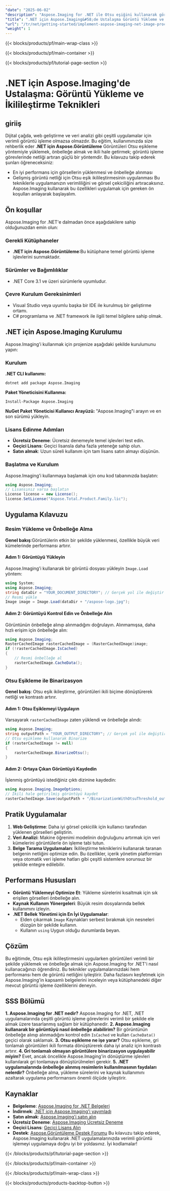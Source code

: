 ```yaml
---
"date": "2025-06-02"
"description": "Aspose.Imaging for .NET ile Otsu eşiğini kullanarak görüntüleri verimli bir şekilde yüklemeyi, önbelleğe almayı ve ikili hale getirmeyi öğrenin. Görüntü işleme becerilerinizi bugün geliştirin."
"title": ".NET için Aspose.Imaging&#58;de Ustalaşma Görüntü Yükleme ve İkilileştirme Teknikleri"
"url": "/tr/net/getting-started/implement-aspose-imaging-net-image-processing/"
"weight": 1
---
```


{{< blocks/products/pf/main-wrap-class >}}

{{< blocks/products/pf/main-container >}}

{{< blocks/products/pf/tutorial-page-section >}}
# .NET için Aspose.Imaging'de Ustalaşma: Görüntü Yükleme ve İkilileştirme Teknikleri
## giriiş
Dijital çağda, web geliştirme ve veri analizi gibi çeşitli uygulamalar için verimli görüntü işleme olmazsa olmazdır. Bu eğitim, kullanımınızda size rehberlik eder **.NET için Aspose.Görüntüleme** Görüntüleri Otsu eşikleme yöntemiyle yüklemek, önbelleğe almak ve ikili hale getirmek; görüntü işleme görevlerinde netliği artıran güçlü bir yöntemdir.
Bu kılavuzu takip ederek şunları öğreneceksiniz:
- En iyi performans için görsellerin yüklenmesi ve önbelleğe alınması
- Gelişmiş görüntü netliği için Otsu eşik ikilileştirmesinin uygulanması
Bu tekniklerle uygulamanızın verimliliğini ve görsel çekiciliğini artıracaksınız. Aspose.Imaging kullanarak bu özellikleri uygulamak için gereken ön koşulları anlayarak başlayalım.
## Ön koşullar
Aspose.Imaging for .NET'e dalmadan önce aşağıdakilere sahip olduğunuzdan emin olun:
### Gerekli Kütüphaneler
- **.NET için Aspose.Görüntüleme**:Bu kütüphane temel görüntü işleme işlevlerini sunmaktadır.
### Sürümler ve Bağımlılıklar
- .NET Core 3.1 ve üzeri sürümlerle uyumludur.
### Çevre Kurulum Gereksinimleri
- Visual Studio veya uyumlu başka bir IDE ile kurulmuş bir geliştirme ortamı.
- C# programlama ve .NET framework ile ilgili temel bilgilere sahip olmak.
## .NET için Aspose.Imaging Kurulumu
Aspose.Imaging'i kullanmak için projenize aşağıdaki şekilde kurulumunu yapın:
### Kurulum
**.NET CLI kullanımı:**
```
dotnet add package Aspose.Imaging
```
**Paket Yöneticisini Kullanma:**
```
Install-Package Aspose.Imaging
```
**NuGet Paket Yöneticisi Kullanıcı Arayüzü:**
"Aspose.Imaging"i arayın ve en son sürümü yükleyin.
### Lisans Edinme Adımları
- **Ücretsiz Deneme**: Ücretsiz denemeyle temel işlevleri test edin.
- **Geçici Lisans**: Geçici lisansla daha fazla yeteneğe sahip olun.
- **Satın almak**: Uzun süreli kullanım için tam lisans satın almayı düşünün.
### Başlatma ve Kurulum
Aspose.Imaging'i kullanmaya başlamak için onu kod tabanınızda başlatın:
```csharp
using Aspose.Imaging;
// Lisansınız varsa başlatın
License license = new License();
license.SetLicense("Aspose.Total.Product.Family.lic");
```
## Uygulama Kılavuzu
### Resim Yükleme ve Önbelleğe Alma
**Genel bakış**:Görüntülerin etkin bir şekilde yüklenmesi, özellikle büyük veri kümelerinde performansı artırır.
#### Adım 1: Görüntüyü Yükleyin
Aspose.Imaging'i kullanarak bir görüntü dosyası yükleyin `Image.Load` yöntem:
```csharp
using System;
using Aspose.Imaging;
string dataDir = "YOUR_DOCUMENT_DIRECTORY"; // Gerçek yol ile değiştir
// Resmi yükle
Image image = Image.Load(dataDir + "/aspose-logo.jpg");
```
#### Adım 2: Görüntüyü Kontrol Edin ve Önbelleğe Alın
Görüntünün önbelleğe alınıp alınmadığını doğrulayın. Alınmamışsa, daha hızlı erişim için önbelleğe alın:
```csharp
using Aspose.Imaging;
RasterCachedImage rasterCachedImage = (RasterCachedImage)image;
if (!rasterCachedImage.IsCached)
{
    // Resmi önbelleğe al
    rasterCachedImage.CacheData();
}
```
### Otsu Eşikleme ile Binarizasyon
**Genel bakış**: Otsu eşik ikileştirme, görüntüleri ikili biçime dönüştürerek netliği ve kontrastı artırır.
#### Adım 1: Otsu Eşiklemeyi Uygulayın
Varsayarak `rasterCachedImage` zaten yüklendi ve önbelleğe alındı:
```csharp
using Aspose.Imaging;
string outputPath = "YOUR_OUTPUT_DIRECTORY"; // Gerçek yol ile değiştir
// Otsu eşikleme kullanarak Binarize
if (rasterCachedImage != null)
{
    rasterCachedImage.BinarizeOtsu();
}
```
#### Adım 2: Ortaya Çıkan Görüntüyü Kaydedin
İşlenmiş görüntüyü istediğiniz çıktı dizinine kaydedin:
```csharp
using Aspose.Imaging.ImageOptions;
// İkili hale getirilmiş görüntüyü kaydet
rasterCachedImage.Save(outputPath + "/BinarizationWithOtsuThreshold_out.jpg");
```
## Pratik Uygulamalar
1. **Web Geliştirme**: Daha iyi görsel çekicilik için kullanıcı tarafından yüklenen görselleri geliştirin.
2. **Veri Analizi**: Makine öğrenimi modelinin doğruluğunu artırmak için veri kümelerini görüntülerle ön işleme tabi tutun.
3. **Belge Tarama Uygulamaları**: İkilileştirme tekniklerini kullanarak taranan belgenin netliğini optimize edin.
Bu özellikler, içerik yönetim platformları veya otomatik veri işleme hatları gibi çeşitli sistemlere sorunsuz bir şekilde entegre edilebilir.
## Performans Hususları
- **Görüntü Yüklemeyi Optimize Et**: Yükleme sürelerini kısaltmak için sık erişilen görselleri önbelleğe alın.
- **Kaynak Kullanım Yönergeleri**: Büyük resim dosyalarında bellek kullanımını izleyin.
- **.NET Bellek Yönetimi için En İyi Uygulamalar**:
  - Elden çıkarmak `Image` Kaynakları serbest bırakmak için nesneleri düzgün bir şekilde kullanın.
  - Kullanın `using` Uygun olduğu durumlarda beyan.
## Çözüm
Bu eğitimde, Otsu eşik ikilileştirmesini uygularken görüntüleri verimli bir şekilde yüklemek ve önbelleğe almak için Aspose.Imaging for .NET'i nasıl kullanacağınızı öğrendiniz. Bu teknikler uygulamalarınızdaki hem performansı hem de görüntü netliğini iyileştirir.
Daha fazlasını keşfetmek için Aspose.Imaging'in kapsamlı belgelerini inceleyin veya kütüphanedeki diğer mevcut görüntü işleme özelliklerini deneyin.
## SSS Bölümü
**1. Aspose.Imaging for .NET nedir?**
Aspose.Imaging for .NET, .NET uygulamalarında çeşitli görüntü işleme görevlerini verimli bir şekilde ele almak üzere tasarlanmış sağlam bir kütüphanedir.
**2. Aspose.Imaging kullanarak bir görüntüyü nasıl önbelleğe alabilirim?**
Bir görüntünün önbelleğe alınıp alınmadığını kontrol edin `IsCached` ve kullan `CacheData()` geçici olarak saklamak.
**3. Otsu eşikleme ne işe yarar?**
Otsu eşikleme, gri tonlamalı görüntüleri ikili formata dönüştürerek daha iyi analiz için kontrastı artırır.
**4. Gri tonlamalı olmayan görüntülere binarizasyon uygulayabilir miyim?**
Evet, ancak öncelikle Aspose.Imaging'in dönüştürme işlevleri kullanılarak gri tonlamaya dönüştürülmeleri gerekir.
**5. .NET uygulamalarında önbelleğe alınmış resimlerin kullanılmasının faydaları nelerdir?**
Önbelleğe alma, yükleme sürelerini ve kaynak kullanımını azaltarak uygulama performansını önemli ölçüde iyileştirir.
## Kaynaklar
- **Belgeleme**: [Aspose.Imaging for .NET Belgeleri](https://reference.aspose.com/imaging/net/)
- **İndirmek**: [.NET için Aspose.Imaging'i yayımladı](https://releases.aspose.com/imaging/net/)
- **Satın almak**: [Aspose.Imaging'i satın alın](https://purchase.aspose.com/buy)
- **Ücretsiz Deneme**: [Aspose.Imaging Ücretsiz Deneme](https://releases.aspose.com/imaging/net/)
- **Geçici Lisans**: [Geçici Lisans Alın](https://purchase.aspose.com/temporary-license/)
- **Destek**: [Aspose.Görüntüleme Destek Forumu](https://forum.aspose.com/c/imaging/10)
Bu kılavuzu takip ederek, Aspose.Imaging kullanarak .NET uygulamalarınızda verimli görüntü işlemeyi uygulamaya doğru iyi bir yoldasınız. İyi kodlamalar!

{{< /blocks/products/pf/tutorial-page-section >}}

{{< /blocks/products/pf/main-container >}}

{{< /blocks/products/pf/main-wrap-class >}}

{{< blocks/products/products-backtop-button >}}